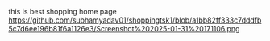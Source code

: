 this is best shopping home page
https://github.com/subhamyadav01/shoppingtsk1/blob/a1bb82ff333c7dddfb5c7d6ee196b81f6a1126e3/Screenshot%202025-01-31%20171106.png

